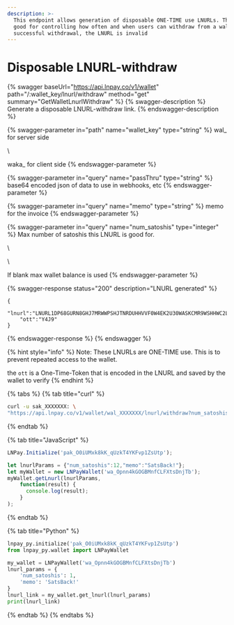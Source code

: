 ```yaml
---
description: >-
  This endpoint allows generation of disposable ONE-TIME use LNURLs. This is
  good for controlling how often and when users can withdraw from a wallet. Upon
  successful withdrawal, the LNURL is invalid
---
```


# Disposable LNURL-withdraw

{% swagger baseUrl="https://api.lnpay.co/v1/wallet" path="/:wallet_key/lnurl/withdraw" method="get" summary="GetWalletLnurlWithdraw" %}
{% swagger-description %}
Generate a disposable LNURL-withdraw link. 
{% endswagger-description %}

{% swagger-parameter in="path" name="wallet_key" type="string" %}
wal_ for server side

\


waka_ for client side
{% endswagger-parameter %}

{% swagger-parameter in="query" name="passThru" type="string" %}
base64 encoded json of data to use in webhooks, etc
{% endswagger-parameter %}

{% swagger-parameter in="query" name="memo" type="string" %}
memo for the invoice
{% endswagger-parameter %}

{% swagger-parameter in="query" name="num_satoshis" type="integer" %}
Max number of satoshis this LNURL is good for. 

\




\


If blank max wallet balance is used
{% endswagger-parameter %}

{% swagger-response status="200" description="LNURL generated" %}
```
{
    "lnurl":"LNURL1DP68GURN8GHJ7MRWWPSHJTNRDUHHVVF0W4EK2U30WASKCMR9WSHHWC2LFACXUM35DDR5736ZF4HXVS6VGEV8GU6YDE49GC30D3H82UNV94C8YMMRV4EHX0M0W36R66MGD95KS4JGFADRS4ZRFEXK2SN2FFUXUSMHFA98XDZ8D3T9SDECWVHR43"
    "ott":"Y4J9"
}
```
{% endswagger-response %}
{% endswagger %}

{% hint style="info" %}
Note: These LNURLs are ONE-TIME use. This is to prevent repeated access to the wallet.

the `ott` is a One-Time-Token that is encoded in the LNURL and saved by the wallet to verify
{% endhint %}

{% tabs %}
{% tab title="curl" %}
```bash
curl -u sak_XXXXXXX: \
"https://api.lnpay.co/v1/wallet/wal_XXXXXXX/lnurl/withdraw?num_satoshis=3"
```
{% endtab %}

{% tab title="JavaScript" %}
```javascript
LNPay.Initialize('pak_O0iUMxk8kK_qUzkT4YKFvp1ZsUtp');

let lnurlParams = {"num_satoshis":12,"memo":"SatsBack!"};
let myWallet = new LNPayWallet('wa_Opnn4kGOGBMnfCLFXtsDnjTb');
myWallet.getLnurl(lnurlParams,
    function(result) {
      console.log(result);
    }
);
```
{% endtab %}

{% tab title="Python" %}
```python
lnpay_py.initialize('pak_O0iUMxk8kK_qUzkT4YKFvp1ZsUtp')
from lnpay_py.wallet import LNPayWallet

my_wallet = LNPayWallet('wa_Opnn4kGOGBMnfCLFXtsDnjTb')
lnurl_params = {
    'num_satoshis': 1,
    'memo': 'SatsBack!'
}
lnurl_link = my_wallet.get_lnurl(lnurl_params)
print(lnurl_link)
```
{% endtab %}
{% endtabs %}
